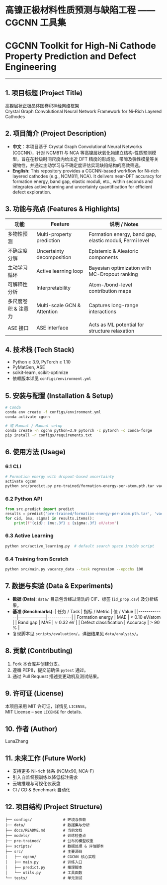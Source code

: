 # 高镍正极材料性质预测与缺陷工程 —— CGCNN 工具集  
# CGCNN Toolkit for High-Ni Cathode Property Prediction and Defect Engineering

---

## 1. 项目标题 (Project Title)
高镍层状正极晶体图卷积神经网络框架  
Crystal Graph Convolutional Neural Network Framework for Ni-Rich Layered Cathodes

## 2. 项目简介 (Project Description)
- **中文**：本项目基于 Crystal Graph Convolutional Neural Networks (CGCNN)，针对 NCM811 与 NCA 等高镍层状氧化物建立结构-性质预测模型，旨在在秒级时间尺度内给出近 DFT 精度的形成能、带隙及弹性模量等关键物性，并通过主动学习与不确定度评估实现缺陷结构的高效筛选。
- **English**: This repository provides a CGCNN-based workflow for Ni-rich layered cathodes (e.g., NCM811, NCA). It delivers near-DFT accuracy for formation energy, band gap, elastic moduli, etc., within seconds and integrates active learning and uncertainty quantification for efficient defect exploration.

## 3. 功能与亮点 (Features & Highlights)
| 功能 | Feature | 说明 / Notes |
|------|---------|--------------|
| 多物性预测 | Multi-property prediction | Formation energy, band gap, elastic moduli, Fermi level |
| 不确定度分解 | Uncertainty decomposition | Epistemic & Aleatoric components |
| 主动学习循环 | Active learning loop | Bayesian optimization with MC-Dropout ranking |
| 可解释性分析 | Interpretability | Atom-/bond-level contribution maps |
| 多尺度卷积 & 注意力 | Multi-scale GCN & Attention | Captures long-range interactions |
| ASE 接口 | ASE interface | Acts as ML potential for structure relaxation |

## 4. 技术栈 (Tech Stack)
- Python ≥ 3.9, PyTorch ≥ 1.10  
- PyMatGen, ASE  
- scikit-learn, scikit-optimize  
- 依赖版本详见 `configs/environment.yml`

## 5. 安装与配置 (Installation & Setup)
```bash
# Conda
conda env create -f configs/environment.yml
conda activate cgcnn

# 或 Manual / Manual setup
conda create -n cgcnn python=3.9 pytorch -c pytorch -c conda-forge
pip install -r configs/requirements.txt
```

## 6. 使用方法 (Usage)
### 6.1 CLI
```bash
# Formation energy with dropout-based uncertainty
activate cgcnn
python src/predict.py pre-trained/formation-energy-per-atom.pth.tar vacancy_data --n-dropout 25
```
### 6.2 Python API
```python
from src.predict import predict
results = predict('pre-trained/formation-energy-per-atom.pth.tar', 'vacancy_data', n_dropout=25)
for cid, (mu, sigma) in results.items():
    print(f"{cid}: {mu:.3f} ± {sigma:.3f} eV/atom")
```
### 6.3 Active Learning
```bash
python src/active_learning.py  # default search space inside script
```
### 6.4 Training from Scratch
```bash
python src/main.py vacancy_data --task regression --epochs 100
```

## 7. 数据与实验 (Data & Experiments)
- **数据 (Data)**: `data/` 目录包含经过清洗的 CIF、标签 (`id_prop.csv`) 及分析结果。
- **基准 (Benchmarks)**:
  | 任务 / Task | 指标 / Metric | 值 / Value |
  |-------------|--------------|------------|
  | Formation energy | MAE | < 0.10 eV/atom |
  | Band gap | MAE | ≈ 0.32 eV |
  | Defect classification | Accuracy | > 90 % |
- 复现脚本见 `scripts/evaluation/`，详细结果见 `data/analysis/`。

## 8. 贡献 (Contributing)
1. Fork 本仓库并创建分支。  
2. 遵循 PEP8，提交前确保 `pytest` 通过。  
3. 通过 Pull Request 描述变更动机及测试结果。

## 9. 许可证 (License)
本项目采用 MIT 许可证，详情见 `LICENSE`。  
MIT License – see `LICENSE` for details.

## 10. 作者 (Author)
LunaZhang

## 11. 未来工作 (Future Work)
- 支持更多 Ni-rich 体系 (NCMx90, NCA-F)  
- 引入自监督预训练以降低标注需求  
- 云端推理与可视化仪表盘  
- CI / CD & Benchmark 自动化

## 12. 项目结构 (Project Structure)
```text
├── configs/              # 环境与依赖
├── data/                 # 数据集与分析
├── docs/README.md        # 当前文档
├── models/               # 训练检查点
├── pre-trained/          # 公布的模型权重
├── scripts/              # 数据处理 & 评估脚本
├── src/                  # 主要源码
│   ├── cgcnn/            # CGCNN 核心实现
│   ├── main.py           # 训练入口
│   ├── predict.py        # 推理脚本
│   └── utils.py          # 工具函数
└── tests/                # 单元测试
```




